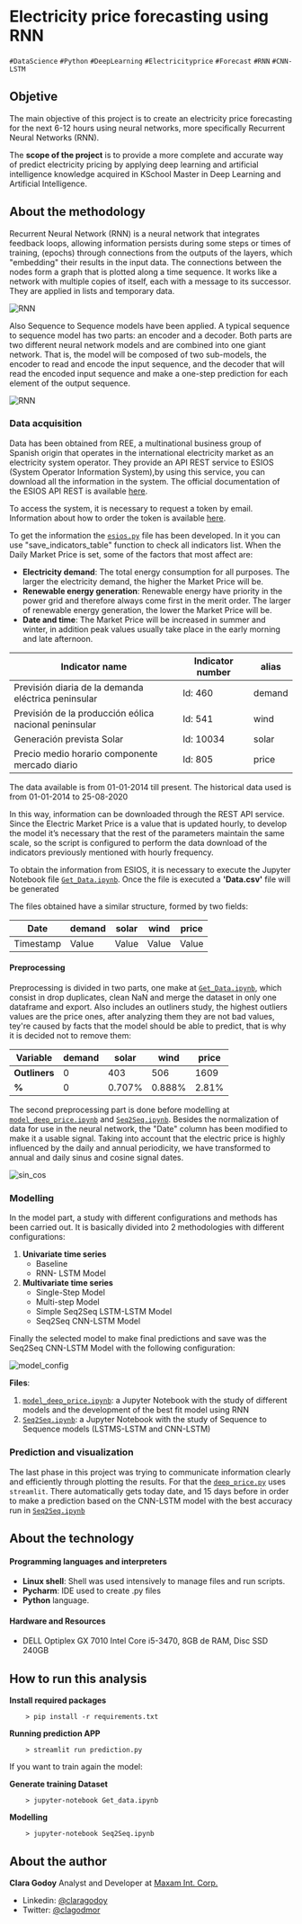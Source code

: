 
Electricity price forecasting using RNN
===================
`#DataScience` `#Python` `#DeepLearning` `#Electricityprice` `#Forecast` `#RNN` `#CNN-LSTM`


## Objetive ##

The main objective of this project is to create an electricity price forecasting for the next 6-12 hours using neural
networks, more specifically Recurrent Neural Networks (RNN).

The **scope of the project** is to provide a more complete and accurate way of predict electricity pricing by applying 
deep learning and artificial intelligence knowledge acquired in KSchool Master in Deep Learning and Artificial 
Intelligence.


## About the methodology ##
Recurrent Neural Network (RNN) is a neural network that integrates feedback loops, allowing information persists 
during some steps or times of training, (epochs) through connections from the outputs of the layers, which 
"embedding" their results in the input data. The connections between the nodes form a graph that is plotted along a 
time sequence. It works like a network with multiple copies of itself, each with a message to its successor. 
They are applied in lists and temporary data.  
  
![RNN](img/RNN-unrolled.png)

Also Sequence to Sequence models have been applied. A typical sequence to sequence model has two parts: an encoder and 
a decoder. Both parts are two different neural network models and are combined into one giant network. That is, the 
model will be composed of two sub-models, the encoder to read and encode the input sequence, and the decoder that will 
read the encoded input sequence and make a one-step prediction for each element of the output sequence.

![RNN](img/encoder-decoder.png)

### Data acquisition

Data has been obtained from REE, a multinational business group of Spanish origin that operates in the international 
electricity market as an electricity system operator. They provide an API REST service to ESIOS (System Operator 
Information System),by using this service, you can download all the information in the system. The official 
documentation of the ESIOS API REST is available [here](https://api.esios.ree.es/).

To access the system, it is necessary to request a token by email. Information about how to order the token is 
available [here](https://www.esios.ree.es/es/pagina/api).

To get the information the [`esios.py`](data/esios.py) file has been developed. In it you can use "save_indicators_table" function to 
check all indicators list. 
When the Daily Market Price is set, some of the factors that most affect are:
* **Electricity demand**: The total energy consumption for all purposes. The larger the electricity demand, the higher 
the Market Price will be.
* **Renewable energy generation**: Renewable energy have priority in the power grid and therefore always come first in the
 merit order. The larger of renewable energy generation, the lower the Market Price will be.
* **Date and time**: The Market Price will be increased in summer and winter, in addition peak values usually take place 
in the early morning and late afternoon.

| Indicator name | Indicator number | alias |
| --- | --- | --- |
| Previsión diaria de la demanda eléctrica peninsular | Id: 460 | demand |
| Previsión de la producción eólica nacional peninsular | Id: 541 | wind |
| Generación prevista Solar | Id: 10034 | solar |
| Precio medio horario componente mercado diario | Id: 805 | price |

The data available is from 01-01-2014 till present. The historical data used is from 01-01-2014 to 25-08-2020

In this way, information can be downloaded through the REST API service. Since the Electric Market Price is a value that
 is updated hourly, to develop the model it’s necessary that the rest of the parameters maintain the same scale, so the 
 script is configured to perform the data download of the indicators previously mentioned with hourly frequency.<br>

To obtain the information from ESIOS, it is necessary to execute the Jupyter Notebook file 
[`Get_Data.ipynb`](data/Get_data.ipynb). Once the file is executed a **'Data.csv'** file will be generated  

The files obtained have a similar structure, formed by two fields:

| Date | demand | solar | wind | price |
| --- | --- | --- | --- | --- | 
| Timestamp | Value | Value | Value | Value |


#### Preprocessing
Preprocessing is divided in two parts, one make at [`Get_Data.ipynb`](data/Get_data.ipynb), which consist in drop duplicates,
clean NaN and merge the dataset in only one dataframe and export. Also includes an outliners study, the highest outliers 
values are the price ones, after analyzing them they are not bad values, tey're caused by facts that the model should be
 able to predict, that is why it is decided not to remove them:

| Variable | demand | solar | wind | price |
| --- | --- | --- | --- | --- | 
| **Outliners** | 0 | 403 | 506 | 1609 |
| **%** | 0 | 0.707% | 0.888% | 2.81% |

The second preprocessing part is done before modelling at [`model_deep_price.ipynb`](model/model_deep_price.ipynb) and 
[`Seq2Seq.ipynb`](model/Seq2Seq.ipynb). Besides the normalization of data for use in the neural network, the "Date" 
column has been modified to make it a usable signal.
Taking into account that the electric price is highly influenced by the daily and annual periodicity, we have 
transformed to annual and daily sinus and cosine signal dates. 

![sin_cos](img/sen_cos.png)

### Modelling
In the model part, a study with different configurations and methods has been carried out. It is basically divided into
2 methodologies with different configurations: 
 1. **Univariate time series**
    * Baseline
    * RNN- LSTM Model
 2. **Multivariate time series**
    * Single-Step Model
    * Multi-step Model 
    * Simple Seq2Seq LSTM-LSTM Model
    * Seq2Seq CNN-LSTM Model 
    
Finally the selected model to make final predictions and save was the Seq2Seq CNN-LSTM Model with the following 
configuration:

![model_config](img/model_config.png)

**Files**:

1. [`model_deep_price.ipynb`](model/model_deep_price.ipynb): a Jupyter Notebook with the study of different models and the 
development of the best fit model using RNN
2. [`Seq2Seq.ipynb`](model/Seq2Seq.ipynb): a Jupyter Notebook with the study of Sequence to Sequence models (LSTMS-LSTM 
and CNN-LSTM)

### Prediction and visualization

The last phase in this project was trying to communicate information clearly and efficiently through plotting the 
results. For that the [`deep_price.py`](deep_price.py) uses `streamlit`. There automatically gets today date, and 15 
days before in order to make a prediction based on the CNN-LSTM model with the best accuracy run in 
[`Seq2Seq.ipynb`](model/Seq2Seq.ipynb)

 
## About the technology ##
#### Programming languages and interpreters

 - **Linux shell**: Shell was used intensively to manage files and run scripts.
 - **Pycharm**: IDE used to create .py files
 - **Python**  language. 
 
#### Hardware and Resources

 - DELL Optiplex GX 7010 Intel Core i5-3470, 8GB de RAM, Disc SSD  240GB

## How to run this analysis
**Install required packages**

        > pip install -r requirements.txt

**Running prediction APP** 

        > streamlit run prediction.py 

If you want to train again the model:

**Generate training Dataset**

        > jupyter-notebook Get_data.ipynb
    
**Modelling** 

        > jupyter-notebook Seq2Seq.ipynb 

## About the author

**Clara Godoy**
Analyst and Developer at [Maxam Int. Corp.](https://www.maxamcorp.com/)
 - Linkedin: [@claragodoy](https://www.linkedin.com/in/claragodoy/)
 - Twitter: [@clagodmor](https://twitter.com/clagodmor)